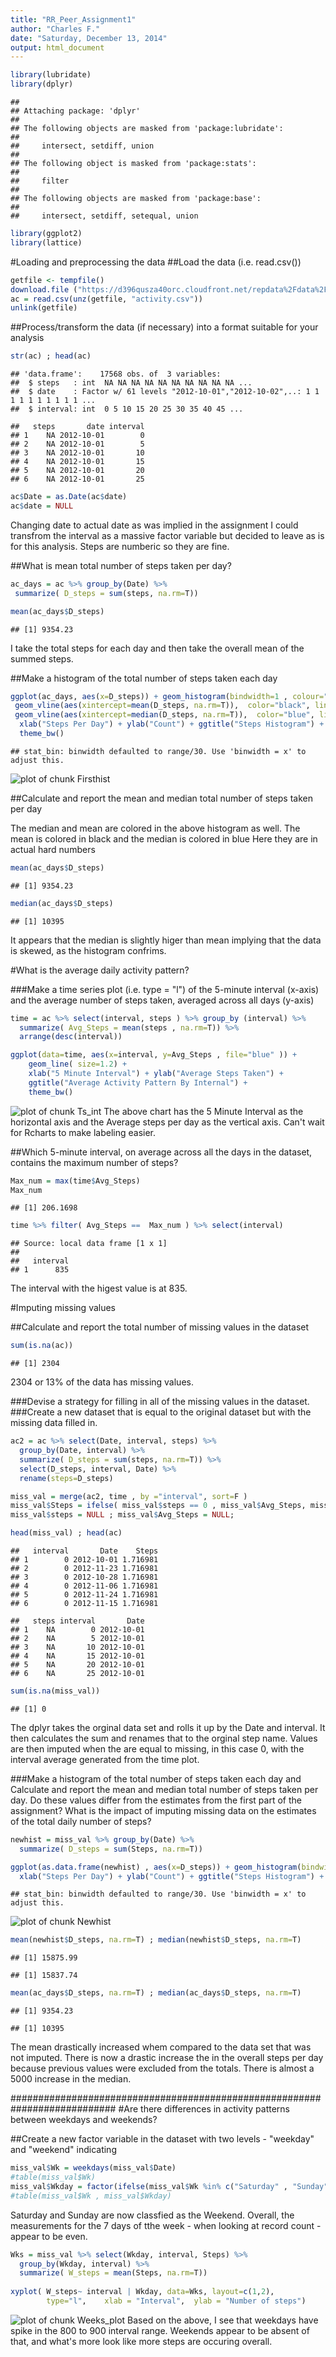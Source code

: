 ```yaml
---
title: "RR_Peer_Assignment1"
author: "Charles F."
date: "Saturday, December 13, 2014"
output: html_document
---
```



```r
library(lubridate)
library(dplyr)
```

```
## 
## Attaching package: 'dplyr'
## 
## The following objects are masked from 'package:lubridate':
## 
##     intersect, setdiff, union
## 
## The following object is masked from 'package:stats':
## 
##     filter
## 
## The following objects are masked from 'package:base':
## 
##     intersect, setdiff, setequal, union
```

```r
library(ggplot2)
library(lattice)
```

#Loading and preprocessing the data
##Load the data (i.e. read.csv())

```r
getfile <- tempfile()
download.file ("https://d396qusza40orc.cloudfront.net/repdata%2Fdata%2Factivity.zip" , getfile)
ac = read.csv(unz(getfile, "activity.csv"))
unlink(getfile)
```

##Process/transform the data (if necessary) into a format suitable for your analysis

```r
str(ac) ; head(ac)
```

```
## 'data.frame':	17568 obs. of  3 variables:
##  $ steps   : int  NA NA NA NA NA NA NA NA NA NA ...
##  $ date    : Factor w/ 61 levels "2012-10-01","2012-10-02",..: 1 1 1 1 1 1 1 1 1 1 ...
##  $ interval: int  0 5 10 15 20 25 30 35 40 45 ...
```

```
##   steps       date interval
## 1    NA 2012-10-01        0
## 2    NA 2012-10-01        5
## 3    NA 2012-10-01       10
## 4    NA 2012-10-01       15
## 5    NA 2012-10-01       20
## 6    NA 2012-10-01       25
```

```r
ac$Date = as.Date(ac$date)
ac$date = NULL
```
Changing date to actual date as was implied in the assignment
I could transfrom the interval as a massive factor variable but decided to leave as is for this analysis. Steps are numberic so they are fine.

##What is mean total number of steps taken per day?

```r
ac_days = ac %>% group_by(Date) %>% 
 summarize( D_steps = sum(steps, na.rm=T))

mean(ac_days$D_steps)
```

```
## [1] 9354.23
```
I take the total steps for each day and then take the overall mean of the summed steps.

##Make a histogram of the total number of steps taken each day

```r
ggplot(ac_days, aes(x=D_steps)) + geom_histogram(bindwidth=1 , colour="black", fill="orange" ,  position="identity") +
 geom_vline(aes(xintercept=mean(D_steps, na.rm=T)),  color="black", linetype="dashed", size=1) +
 geom_vline(aes(xintercept=median(D_steps, na.rm=T)),  color="blue", linetype="dashed", size=1) +
  xlab("Steps Per Day") + ylab("Count") + ggtitle("Steps Histogram") +
  theme_bw()
```

```
## stat_bin: binwidth defaulted to range/30. Use 'binwidth = x' to adjust this.
```

![plot of chunk Firsthist](figure/Firsthist-1.png) 

##Calculate and report the mean and median total number of steps taken per day

The median and mean are colored in the above histogram as well.
The mean is colored in black and the median is colored in blue
Here they are in actual hard numbers

```r
mean(ac_days$D_steps)
```

```
## [1] 9354.23
```

```r
median(ac_days$D_steps)
```

```
## [1] 10395
```
It appears that the median is slightly higer than mean implying that the data is skewed, as the histogram confrims.

#What is the average daily activity pattern?

###Make a time series plot (i.e. type = "l") of the 5-minute interval (x-axis) and the average number of steps taken, averaged across all days (y-axis)

```r
time = ac %>% select(interval, steps ) %>% group_by (interval) %>%
  summarize( Avg_Steps = mean(steps , na.rm=T)) %>%
  arrange(desc(interval)) 

ggplot(data=time, aes(x=interval, y=Avg_Steps , file="blue" )) + 
    geom_line( size=1.2) +                      
    xlab("5 Minute Interval") + ylab("Average Steps Taken") + 
    ggtitle("Average Activity Pattern By Internal") + 
    theme_bw() 
```

![plot of chunk Ts_int](figure/Ts_int-1.png) 
The above chart has the 5 Minute Interval as the horizontal axis and the Average steps per day as the vertical axis. Can't wait for Rcharts to make labeling easier.


##Which 5-minute interval, on average across all the days in the dataset, contains the maximum number of steps?

```r
Max_num = max(time$Avg_Steps)
Max_num
```

```
## [1] 206.1698
```

```r
time %>% filter( Avg_Steps ==  Max_num ) %>% select(interval)
```

```
## Source: local data frame [1 x 1]
## 
##   interval
## 1      835
```
The interval with the higest value is at 835.

#Imputing missing values

##Calculate and report the total number of missing values in the dataset

```r
sum(is.na(ac))
```

```
## [1] 2304
```
2304 or 13% of the data has missing values.

###Devise a strategy for filling in all of the missing values in the dataset. 
###Create a new dataset that is equal to the original dataset but with the missing data filled in.

```r
ac2 = ac %>% select(Date, interval, steps) %>%
  group_by(Date, interval) %>% 
  summarize( D_steps = sum(steps, na.rm=T)) %>%
  select(D_steps, interval, Date) %>% 
  rename(steps=D_steps)

miss_val = merge(ac2, time , by ="interval", sort=F )
miss_val$Steps = ifelse( miss_val$steps == 0 , miss_val$Avg_Steps, miss_val$steps)
miss_val$steps = NULL ; miss_val$Avg_Steps = NULL;

head(miss_val) ; head(ac)
```

```
##   interval       Date    Steps
## 1        0 2012-10-01 1.716981
## 2        0 2012-11-23 1.716981
## 3        0 2012-10-28 1.716981
## 4        0 2012-11-06 1.716981
## 5        0 2012-11-24 1.716981
## 6        0 2012-11-15 1.716981
```

```
##   steps interval       Date
## 1    NA        0 2012-10-01
## 2    NA        5 2012-10-01
## 3    NA       10 2012-10-01
## 4    NA       15 2012-10-01
## 5    NA       20 2012-10-01
## 6    NA       25 2012-10-01
```

```r
sum(is.na(miss_val))
```

```
## [1] 0
```
The dplyr takes the orginal data set and rolls it up by the Date and interval. It then calculates the sum and renames that to the orginal step name. Values are then imputed when the are equal to missing, in this case 0, with the interval average generated from the time plot.

###Make a histogram of the total number of steps taken each day and Calculate and report the mean and median total number of steps taken per day. Do these values differ from the estimates from the first part of the assignment? What is the impact of imputing missing data on the estimates of the total daily number of steps?


```r
newhist = miss_val %>% group_by(Date) %>% 
  summarize( D_steps = sum(Steps, na.rm=T)) 

ggplot(as.data.frame(newhist) , aes(x=D_steps)) + geom_histogram(bindwidth=1 , colour="black", fill="orange" ,  position="identity") +
  xlab("Steps Per Day") + ylab("Count") + ggtitle("Steps Histogram") + theme_bw()
```

```
## stat_bin: binwidth defaulted to range/30. Use 'binwidth = x' to adjust this.
```

![plot of chunk Newhist](figure/Newhist-1.png) 

```r
mean(newhist$D_steps, na.rm=T) ; median(newhist$D_steps, na.rm=T)
```

```
## [1] 15875.99
```

```
## [1] 15837.74
```

```r
mean(ac_days$D_steps, na.rm=T) ; median(ac_days$D_steps, na.rm=T)
```

```
## [1] 9354.23
```

```
## [1] 10395
```
The mean drastically increased whem compared to the data set that was not imputed. There is now a drastic increase the in the overall steps per day because previous values were excluded from the totals.
There is almost a 5000 increase in the median.

###########################################################################
#Are there differences in activity patterns between weekdays and weekends?

##Create a new factor variable in the dataset with two levels - "weekday" and "weekend" indicating 

```r
miss_val$Wk = weekdays(miss_val$Date)
#table(miss_val$Wk)
miss_val$Wkday = factor(ifelse(miss_val$Wk %in% c("Saturday" , "Sunday"), "Weekend", "Weekday"))
#table(miss_val$Wk , miss_val$Wkday)
```
Saturday and Sunday are now classfied as the Weekend. Overall, the measurements for the 7 days of tthe week - when looking at record count - appear to be even.


```r
Wks = miss_val %>% select(Wkday, interval, Steps) %>% 
  group_by(Wkday, interval) %>%
  summarize( W_steps = mean(Steps, na.rm=T)) 
  
xyplot( W_steps~ interval | Wkday, data=Wks, layout=c(1,2), 
        type="l",    xlab = "Interval",  ylab = "Number of steps")
```

![plot of chunk Weeks_plot](figure/Weeks_plot-1.png) 
Based on the above, I see that weekdays have spike in the 800 to 900 interval range.
Weekends appear to be absent of that, and what's more look like more steps are occuring overall.

